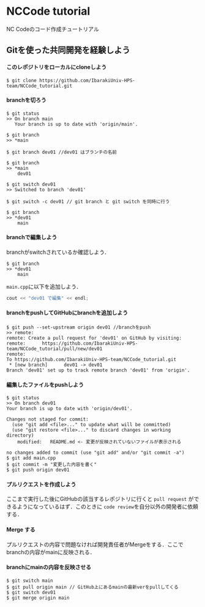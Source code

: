 # NCCode tutorial
NC Codeのコード作成チュートリアル


## Gitを使った共同開発を経験しよう

####  このレポジトリをローカルにcloneしよう

```git
$ git clone https://github.com/IbarakiUniv-HPS-team/NCCode_tutorial.git
```

#### branchを切ろう

```git
$ git status
>> On branch main
   Your branch is up to date with 'origin/main'.

$ git branch
>> *main

$ git branch dev01 //dev01 はブランチの名前

$ git branch
>> *main
    dev01

$ git switch dev01
>> Switched to branch 'dev01'

$ git switch -c dev01 // git branch と git switch を同時に行う

$ git branch
>> *dev01
    main
```


#### branchで編集しよう
branchがswitchされているか確認しよう．
```git
$ git branch
>> *dev01
    main
```

`main.cpp`に以下を追加しよう．

```cpp
cout << "dev01 で編集" << endl;
```

#### branchをpushしてGitHubにbranchを追加しよう

```git
$ git push --set-upstream origin dev01 //branchをpush
>> remote:
remote: Create a pull request for 'dev01' on GitHub by visiting:
remote:      https://github.com/IbarakiUniv-HPS-team/NCCode_tutorial/pull/new/dev01
remote:
To https://github.com/IbarakiUniv-HPS-team/NCCode_tutorial.git
 * [new branch]      dev01 -> dev01
Branch 'dev01' set up to track remote branch 'dev01' from 'origin'.
```

#### 編集したファイルをpushしよう

```git
$ git status
>> On branch dev01
Your branch is up to date with 'origin/dev01'.

Changes not staged for commit:
  (use "git add <file>..." to update what will be committed)
  (use "git restore <file>..." to discard changes in working directory)
	modified:   README.md <- 変更が反映されていないファイルが表示される

no changes added to commit (use "git add" and/or "git commit -a")
$ git add main.cpp
$ git commit -m "変更した内容を書く"
$ git push origin dev01
```

#### プルリクエストを作成しよう
ここまで実行した後にGitHubの該当するレポジトリに行くと `pull request` ができるようになっているはず．このときに `code review`を自分以外の開発者に依頼する．

#### Merge する
プルリクエストの内容で問題なければ開発責任者がMergeをする．ここでbranchの内容がmainに反映される．

#### branchにmainの内容を反映させる

```git
$ git switch main
$ git pull origin main // GitHub上にあるmainの最新verをpullしてくる
$ git switch dev01
$ git merge origin main
```


